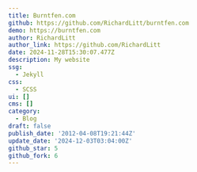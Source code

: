 ```yaml
---
title: Burntfen.com
github: https://github.com/RichardLitt/burntfen.com
demo: https://burntfen.com
author: RichardLitt
author_link: https://github.com/RichardLitt
date: 2024-11-28T15:30:07.477Z
description: My website
ssg:
  - Jekyll
css:
  - SCSS
ui: []
cms: []
category:
  - Blog
draft: false
publish_date: '2012-04-08T19:21:44Z'
update_date: '2024-12-03T03:04:00Z'
github_star: 5
github_fork: 6
---
```

